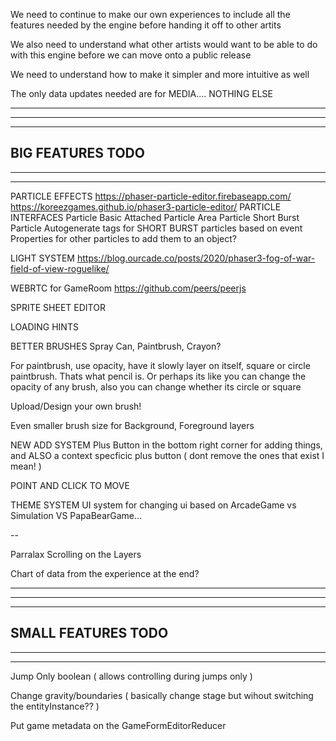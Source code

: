 We need to continue to make our own experiences to include all the features needed by the engine before handing it off to other artits

We also need to understand what other artists would want to be able to do with this engine before we can move onto a public release

We need to understand how to make it simpler and more intuitive as well

The only data updates needed are for MEDIA.... NOTHING ELSE

--------------------------------------------------------------------------------------
--------------------------------------------------------------------------------------
--------------------------------------------------------------------------------------
BIG FEATURES TODO
--------------------------------------------------------------------------------------
--------------------------------------------------------------------------------------
--------------------------------------------------------------------------------------

PARTICLE EFFECTS
https://phaser-particle-editor.firebaseapp.com/
https://koreezgames.github.io/phaser3-particle-editor/ 
  PARTICLE INTERFACES
    Particle Basic
    Attached Particle
    Area Particle
    Short Burst Particle
Autogenerate tags for SHORT BURST particles based on event
Properties for other particles to add them to an object?

LIGHT SYSTEM
https://blog.ourcade.co/posts/2020/phaser3-fog-of-war-field-of-view-roguelike/

WEBRTC for GameRoom
https://github.com/peers/peerjs

SPRITE SHEET EDITOR

LOADING HINTS

BETTER BRUSHES
  Spray Can, Paintbrush, Crayon?

  For paintbrush, use opacity, have it slowly layer on itself, square or circle paintbrush. Thats what pencil is. Or perhaps its like you can change the opacity of any brush, also you can change whether its circle or square

  Upload/Design your own brush!

  Even smaller brush size for Background, Foreground layers

NEW ADD SYSTEM
  Plus Button in the bottom right corner for adding things, and ALSO a context specficic plus button ( dont remove the ones that exist I mean! )

POINT AND CLICK TO MOVE

THEME SYSTEM
  UI system for changing ui based on ArcadeGame vs Simulation VS PapaBearGame...

--

Parralax Scrolling on the Layers

Chart of data from the experience at the end?

--------------------------------------------------------------------------------------
--------------------------------------------------------------------------------------
--------------------------------------------------------------------------------------
SMALL FEATURES TODO
--------------------------------------------------------------------------------------
--------------------------------------------------------------------------------------
--------------------------------------------------------------------------------------

Jump Only boolean ( allows controlling during jumps only )

Change gravity/boundaries ( basically change stage but wihout switching the entityInstance?? )

Put game metadata on the GameFormEditorReducer

